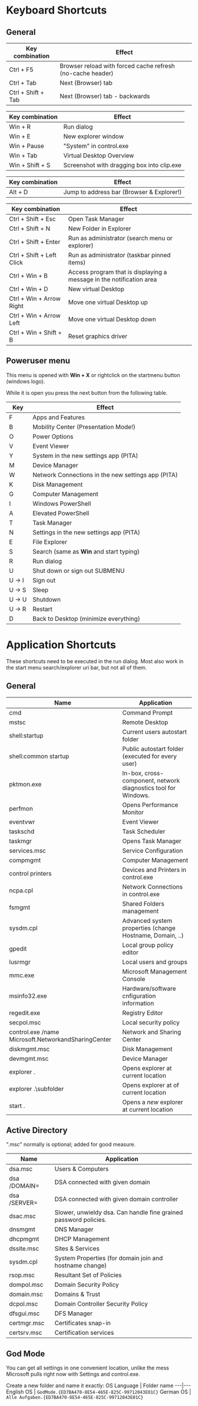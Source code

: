 # Keyboard Shortcuts

## General
Key combination | Effect
---|---
Ctrl + F5 | Browser reload with forced cache refresh (no-cache header)
Ctrl + Tab | Next (Browser) tab
Ctrl + Shift + Tab | Next (Browser) tab - backwards

Key combination | Effect
---|---
Win + R | Run dialog
Win + E | New explorer window
Win + Pause | "System" in control.exe
Win + Tab | Virtual Desktop Overview
Win + Shift + S | Screenshot with dragging box into clip.exe

Key combination | Effect
---|---
Alt + D | Jump to address bar (Browser & Explorer!)

Key combination | Effect
---|---
Ctrl + Shift + Esc | Open Task Manager
Ctrl + Shift + N | New Folder in Explorer
Ctrl + Shift + Enter | Run as administrator (search menu or explorer)
Ctrl + Shift + Left Click | Run as administrator (taskbar pinned items)
Ctrl + Win + B | Access program that is displaying a message in the notification area
Ctrl + Win + D | New virtual Desktop
Ctrl + Win + Arrow Right | Move one virtual Desktop up
Ctrl + Win + Arrow Left | Move one virtual Desktop down
Ctrl + Win + Shift + B | Reset graphics driver

## Poweruser menu
This menu is opened with **Win + X** or rightclick on the startmenu button (windows logo).

While it is open you press the next button from the following table.

Key | Effect
---|---
F | Apps and Features
B | Mobility Center (Presentation Mode!)
O | Power Options
V | Event Viewer
Y | System in the new settings app (PITA)
M | Device Manager
W | Network Connections in the new settings app (PITA)
K | Disk Management
G | Computer Management
I | Windows PowerShell
A | Elevated PowerShell
T | Task Manager
N | Settings in the new settings app (PITA)
E | File Explorer
S | Search (same as **Win** and start typing)
R | Run dialog
U | Shut down or sign out SUBMENU
U -> I | Sign out
U -> S | Sleep
U -> U | Shutdown
U -> R | Restart
D | Back to Desktop (minimize everything)

# Application Shortcuts
These shortcuts need to be executed in the run dialog. Most also work in the start menu search/explorer uri bar, but not all of them.

## General
Name | Application
---|---
cmd | Command Prompt
mstsc | Remote Desktop
shell:startup | Current users autostart folder
shell:common startup | Public autostart folder (executed for every user)
pktmon.exe _<command>_ | In-box, cross-component, network diagnostics tool for Windows.
perfmon | Opens Performance Monitor
eventvwr | Event Viewer
taskschd | Task Scheduler
taskmgr | Opens Task Manager
services.msc | Service Configuration
compmgmt | Computer Management
control printers | Devices and Printers in control.exe
ncpa.cpl | Network Connections in control.exe
fsmgmt | Shared Folders management
sysdm.cpl | Advanced system properties (change Hostname, Domain, ..)
gpedit | Local group policy editor
lusrmgr | Local users and groups
mmc.exe | Microsoft Management Console
msinfo32.exe | Hardware/software cnfiguration information
regedit.exe | Registry Editor
secpol.msc | Local security policy
control.exe /name Microsoft.NetworkandSharingCenter | Network and Sharing Center
diskmgmt.msc | Disk Management
devmgmt.msc | Device Manager
explorer . | Opens explorer at current location
explorer .\subfolder | Opens explorer at _<subfolder>_ of current location
start . | Opens a _new_ explorer at current location

## Active Directory
".msc" normally is optional; added for good measure.

Name | Application
---|---
dsa.msc | Users & Computers
dsa /DOMAIN=<domain name> | DSA connected with given domain
dsa /SERVER=<dc name> | DSA connected with given domain controller
dsac.msc | Slower, unwieldy dsa. Can handle fine grained password policies.
dnsmgmt | DNS Manager
dhcpmgmt | DHCP Management
dssite.msc | Sites & Services
sysdm.cpl | System Properties (for domain join and hostname change)
rsop.msc | Resultant Set of Policies
dompol.msc | Domain Security Policy
domain.msc | Domains & Trust
dcpol.msc | Domain Controller Security Policy
dfsgui.msc | DFS Manager
certmgr.msc | Certificates snap-in
certsrv.msc | Certification services
  
## God Mode
You can get all settings in one convenient location, unlike the mess Microsoft pulls right now with Settings and control.exe.

Create a new folder and name it exactly:
OS Language | Folder name
---|---
English OS | ``GodMode.{ED7BA470-8E54-465E-825C-99712043E01C}``
German OS | ``Alle Aufgaben.{ED7BA470-8E54-465E-825C-99712043E01C}``

